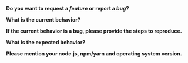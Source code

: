 <!-- *Before creating an issue please make sure you are using the latest version of constellation.* -->

**Do you want to request a *feature* or report a *bug*?**

**What is the current behavior?**

**If the current behavior is a bug, please provide the steps to reproduce.**

**What is the expected behavior?**

**Please mention your node.js, npm/yarn and operating system version.**
